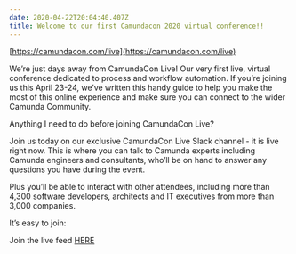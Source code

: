 ```yaml
---
date: 2020-04-22T20:04:40.407Z
title: Welcome to our first Camundacon 2020 virtual conference!!
---
```

[https://camundacon.com/live](https://camundacon.com/live)

We’re just days away from CamundaCon Live! Our very first live, virtual conference dedicated to process and workflow automation. If you’re joining us this April 23-24, we’ve written this handy guide to help you make the most of this online experience and make sure you can connect to the wider Camunda Community.

Anything I need to do before joining CamundaCon Live?

Join us today on our exclusive CamundaCon Live Slack channel - it is live right now. This is where you can talk to Camunda experts including Camunda engineers and consultants, who’ll be on hand to answer any questions you have during the event.

Plus you’ll be able to interact with other attendees, including more than 4,300 software developers, architects and IT executives from more than 3,000 companies.

It’s easy to join:

Join the live feed [HERE](https://www.camundacon.com/live/hub/)
